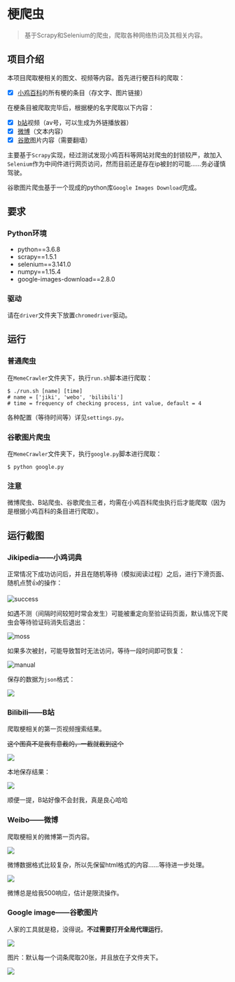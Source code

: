 # 梗爬虫

> 基于Scrapy和Selenium的爬虫，爬取各种网络热词及其相关内容。

## 项目介绍

本项目爬取梗相关的图文、视频等内容。首先进行梗百科的爬取：

- [x] [小鸡百科](https://jikipedia.com)的所有梗的条目（存文字、图片链接）

在梗条目被爬取完毕后，根据梗的名字爬取以下内容：

- [x] [b站](https://bilibili.com)视频（av号，可以生成为外链播放器）
- [x] [微博](https://weibo.com)（文本内容）
- [x] [谷歌](https://google.com)图片内容（需要翻墙）

主要基于`Scrapy`实现，经过测试发现小鸡百科等网站对爬虫的封锁较严，故加入`Selenium`作为中间件进行网页访问，然而目前还是存在ip被封的可能……务必谨慎驾驶。

谷歌图片爬虫基于一个现成的python库`Google Images Download`完成。

## 要求

### Python环境

- python==3.6.8
- scrapy==1.5.1
- selenium==3.141.0
- numpy==1.15.4
- google-images-download==2.8.0

### 驱动

请在`driver`文件夹下放置`chromedriver`驱动。

## 运行

### 普通爬虫

在`MemeCrawler`文件夹下，执行`run.sh`脚本进行爬取：

```shell
$ ./run.sh [name] [time]
# name = ['jiki', 'webo', 'bilibili']
# time = frequency of checking process, int value, default = 4
```

各种配置（等待时间等）详见`settings.py`。

### 谷歌图片爬虫

在`MemeCrawler`文件夹下，执行`google.py`脚本进行爬取：

```shell
$ python google.py
```

### 注意

微博爬虫、B站爬虫、谷歌爬虫三者，均需在小鸡百科爬虫执行后才能爬取（因为是根据小鸡百科的条目进行爬取）。

## 运行截图

### Jikipedia——小鸡词典

正常情况下成功访问后，并且在随机等待（模拟阅读过程）之后，进行下滑页面、随机点赞👍的操作：

![success](screenshots/jikisuccess.png)

如遇不测（间隔时间较短时常会发生）可能被重定向至验证码页面，默认情况下爬虫会等待验证码消失后退出：

![moss](screenshots/jikimoss.png)

如果多次被封，可能导致暂时无法访问，等待一段时间即可恢复：

![manual](screenshots/jikimanual.png)

保存的数据为`json`格式：

![](screenshots/jikidata.png)

### Bilibili——B站

爬取梗相关的第一页视频搜索结果。

<s>这个图真不是我有意截的，一截就截到这个</s>

![](screenshots/bilibilisuccess.png)

本地保存结果：

![](screenshots/bilibilidata.png)

顺便一提，B站好像不会封我，真是良心哈哈

### Weibo——微博

爬取梗相关的微博第一页内容。

![](screenshots/weibosuccess.png)

微博数据格式比较复杂，所以先保留html格式的内容……等待进一步处理。

![](screenshots/weibodata.png)

微博总是给我500响应，估计是限流操作。

### Google image——谷歌图片

人家的工具就是稳，没得说。**不过需要打开全局代理运行**。

![](screenshots/googlesuccess.png)

图片：默认每一个词条爬取20张，并且放在子文件夹下。

![](screenshots/googledata.png)